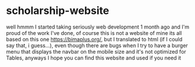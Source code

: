 # scholarship-website
well hmmm I started taking seriously web development 1 month ago and I'm proud of the work I've done, of course this is not a website of mine its all based on this one https://bimaplus.org/, but I translated to html (if I could say that, i guess...), even though there are bugs when I try to have a burger menu that displays the navbar on the mobile size and it's not optimized for Tables, anyways I hope you can find this website and used if you need it 
